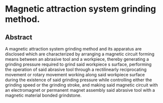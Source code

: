# Magnetic attraction system grinding method.

## Abstract
A magnetic attraction system grinding method and its apparatus are disclosed which are characterized by arranging a magnetic circuit forming means between an abrasive tool and a workpiece, thereby generating a grinding pressure required to grind said workpiece s surface, performing the operation of said abrasive tool through a rectilinearly reciprocating movement or rotary movement working along said workpiece surface during the existence of said grinding pressure while controlling either the grinding speed or the grinding stroke, and making said magnetic circuit with an electromagnet or permanent magnet assembly said abrasive tool with a magnetic material bonded grindstone.